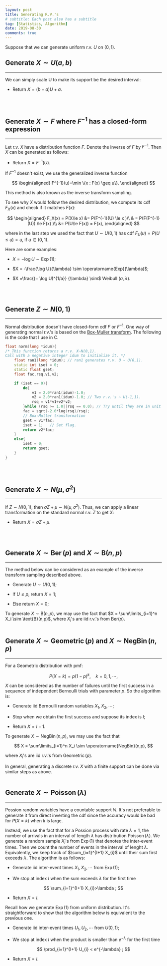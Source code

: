 ```yaml
---
layout: post
title: Generating R.V.'s
# subtitle: Each post also has a subtitle
tag: [Statistics, Algorithm]
date: 2019-08-30
comments: true
---
```


Suppose that we can generate uniform r.v. $U$ on $(0,1)$.

## Generate $X\sim U(a,b)$
---
We can simply scale U to make its support be the desired interval:
- Return $X = (b-a)U+a$.
<br/>
<br/>

## Generate $X\sim F$ where $F^{-1}$ has a closed-form expression
---
Let r.v. $X$ have a distribution function $F$. Denote the inverse of $F$
by $F^{-1}$. Then $X$ can be generated as follows:

- Return $X = F^{-1}(U)$.

If $F^{-1}$ doesn't exist,  we use the generalized inverse function

$$
\begin{aligned}
F^{-1}(u)=\min \{x : F(x) \geq u\}.
\end{aligned}
$$

This method is also known as the inverse transform sampling.

To see why $X$ would follow the desired distribution, we compute its cdf $F_X(x)$ and check if it matches $F(x)$:

$$
\begin{aligned}
F_X(x) = P(X\le x) &= P(F^{-1}(U) \le x )\\
& = P(F(F^{-1}(U)) \le F(x) )\\
&= P(U\le F(x)) = F(x),
\end{aligned}
$$

where in the last step we used the fact that $U\sim U(0,1)$ has cdf $F_U(u) = P(U\le u) = u,$ if $u\in (0,1)$.

Here are some examples:
- $X = -\log U \sim \operatorname{Exp}(1)$;

- $X = -\frac{\log U}{\lambda} \sim \operatorname{Exp}(\lambda)$;

- $X =\frac{(− \log U)^{1/a}} {\lambda} \sim$ Weibull $(a, \lambda)$.
<br/>
<br/>

## Generate $Z\sim N(0,1)$
---
Normal distribution doesn't have closed-form cdf $F$ or $F^{-1}$. One way of generating normal r.v.'s is based on the [Box-Muller transform](https://en.wikipedia.org/wiki/Box%E2%80%93Muller_transform). The following is the code that I use in C.

```CPP
float norm(long *idum){
/* This function returns a r.v. X~N(0,1).
Call with a negative integer idum to initialize it. */
    float ran1(long *idum); // ran1 generates r.v. U ~ U(0,1).
    static int iset = 0;
    static float gset;
    float fac,rsq,v1,v2;

    if (iset == 0){
        do{
            v1 = 2.0*ran1(idum)-1.0;
            v2 = 2.0*ran1(idum)-1.0; // Two r.v.'s ~ U(-1,1).
            rsq = v1*v1+v2*v2;
        }while (rsq >= 1.0||rsq == 0.0); // Try until they are in unit circle.
        fac = sqrt(-2.0*log(rsq)/rsq);
        // Box-Muller transformation
        gset = v1*fac;
        iset = 1;   // Set flag.
        return v2*fac;
    }
    else{
        iset = 0;
        return gset;
    }
}
```

<br/>
<br/>

## Generate $X\sim N(\mu,\sigma^2)$
---

If $Z\sim N(0,1)$, then $\sigma Z+\mu \sim N(\mu, \sigma^2)$. Thus, we can apply a linear transformation on the standard normal r.v. $Z$ to get $X$:
- Return $X = \sigma Z+\mu$.
<br/>
<br/>

## Generate $X\sim \operatorname{Ber}(p)$ and $X\sim \text{B}(n,p)$
---

The method below can be considered as an example of the inverse transform sampling described above.
- Generate $U \sim U(0,1)$;

- If $U\le p$, return $X = 1$;

- Else return $X = 0$;

To generate $X\sim \text{B}(n,p)$, we may use the fact that $X = \sum\limits_{i=1}^n X_i \sim \text{B}(n,p)$, where $X_i$'s are iid r.v.'s from $\text{Ber}(p)$.
<br/>
<br/>

## Generate $X\sim \operatorname{Geometric}(p)$ and $X\sim \operatorname{NegBin}(n,p)$
---

For a Geometric distribution with pmf:

$$
P(X = k) = p(1-p)^{k},~~~~k = 0, 1,\cdots,
$$

$X$ can be considered as the number of failures until the first success in a sequence of independent Bernoulli trials with parameter $p$. So the algorithm is:

- Generate iid Bernoulli random variables $X_{1}, X_{2},\cdots$;

- Stop when we obtain the first success and suppose its index is $I$;

- Return $X = I-1$.

To generate $X\sim \operatorname{NegBin}(n,p)$, we may use the fact that

$$
X = \sum\limits_{i=1}^n X_i \sim \operatorname{NegBin}(n,p),
$$

where $X_i$'s are iid r.v.'s from $\operatorname{Geometric}(p)$.

In general, generating a discrete r.v. $X$ with a finite support can be done via similar steps as above.
<br/>
<br/>
## Generate $X\sim \operatorname{Poisson}(\lambda)$
---

Possion random variables have a countable support $\mathbb{N}$. It's not preferable to generate it from direct inverting the cdf since the accuracy would be bad for $P(X=k)$ when $k$ is large.

Instead, we use the fact that for a Possion process with rate $\lambda = 1$, the number of arrivals in an interval of length $\lambda$ has distribution $\operatorname{Poisson}(\lambda)$.
We generate a random sample $X_i$'s from $\operatorname{Exp}(1)$ that denotes the inter-event times. Then we count the number of events in the interval of lenght $\lambda$. Equivalently, we keep track of $\sum_{i=1}^{I+1} X_{i}$ until their sum first exceeds $\lambda$. The algorithm is as follows:

- Generate iid inter-event times $X_{1}, X_{2}, \cdots$ from $\operatorname{Exp}(1)$;

- We stop at index $I$ when the sum exceeds $\lambda$ for the first time

$$
\sum_{i=1}^{I+1} X_{i}>\lambda ;
$$

- Return $X=I$.

Recall how we generate $\operatorname{Exp}(1)$ from uniform distribution. It's straightforward to show that the algorithm below is equivalent to the previous one.

- Generate iid inter-event times $U_{1}, U_{2}, \cdots$ from $U(0,1)$;

- We stop at index $I$ when the product is smaller than $e^{-\lambda}$ for the first time

$$
\prod_{i=1}^{I+1} U_{i} < e^{-\lambda} ;
$$

- Return $X=I$.
